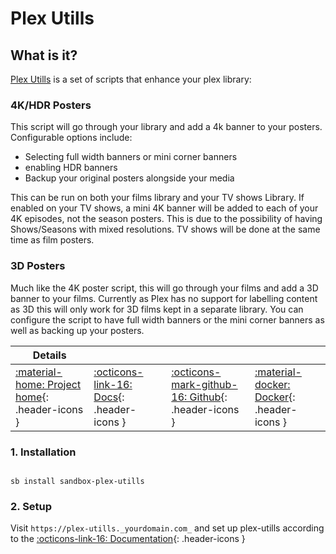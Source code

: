 # Plex Utills

## What is it?

[Plex Utills](https://github.com/jkirkcaldy/plex-utills) is a set of scripts that enhance your plex library:

### 4K/HDR Posters

This script will go through your library and add a 4k banner to your posters. Configurable options include:

- Selecting full width banners or mini corner banners
- enabling HDR banners
- Backup your original posters alongside your media

This can be run on both your films library and your TV shows Library. If enabled on your TV shows, a mini 4K banner will be added to each of your 4K episodes, not the season posters. This is due to the possibility of having Shows/Seasons with mixed resolutions. TV shows will be done at the same time as film posters.

### 3D Posters

Much like the 4K poster script, this will go through your films and add a 3D banner to your films. Currently as Plex has no support for labelling content as 3D this will only work for 3D films kept in a separate library. You can configure the script to have full width banners or the mini corner banners as well as backing up your posters.

| Details     |             |             |             |
|-------------|-------------|-------------|-------------|
| [:material-home: Project home](https://blog.themainframe.co.uk/){: .header-icons } | [:octicons-link-16: Docs](https://github.com/jkirkcaldy/plex-utills/wiki){: .header-icons } | [:octicons-mark-github-16: Github](https://github.com/jkirkcaldy/plex-utills){: .header-icons } | [:material-docker: Docker](https://hub.docker.com/r/jkirkcaldy/plex-utills){: .header-icons }|

### 1. Installation

``` shell

sb install sandbox-plex-utills

```

### 2. Setup

Visit `https://plex-utills._yourdomain.com_` and set up plex-utills according to the [:octicons-link-16: Documentation](https://github.com/jkirkcaldy/plex-utills/wiki/Config-Settings){: .header-icons }
